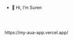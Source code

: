 - 👋 Hi, I’m Suren

</br>
</br>
</br>
https://my-aua-app.vercel.app/
<!---
surenpoghosian/surenpoghosian is a ✨ special ✨ repository because its `README.md` (this file) appears on your GitHub profile.
You can click the Preview link to take a look at your changes.
--->

